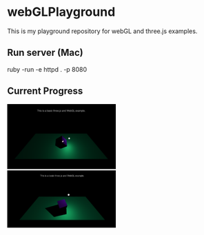 # webGLPlayground
This is my playground repository for webGL and three.js examples.

## Run server (Mac)
ruby -run -e httpd . -p 8080

## Current Progress
<img src="./img/currentScene.png" width=50% height=50%>
<img src="./img/currentScene2.png" width=50% height=50%>